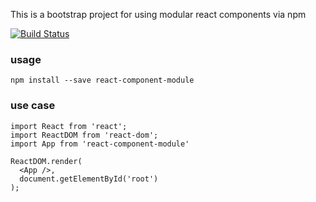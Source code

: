 This is a bootstrap project for using modular react components via npm

[![Build Status](https://travis-ci.org/staticinstance/react-component-module.svg?branch=master)](https://travis-ci.org/staticinstance/react-component-module)

### usage
```npm install --save react-component-module```

### use case
```
import React from 'react';
import ReactDOM from 'react-dom';
import App from 'react-component-module'

ReactDOM.render(
  <App />,
  document.getElementById('root')
);
```
